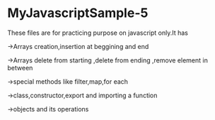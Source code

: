 # MyJavascriptSample-5
These files are for practicing purpose on javascript only.It has


->Arrays creation,insertion at beggining and end

->Arrays delete from starting ,delete from ending ,remove element in between 

->special methods like filter,map,for each

->class,constructor,export and importing  a function

->objects and its operations

